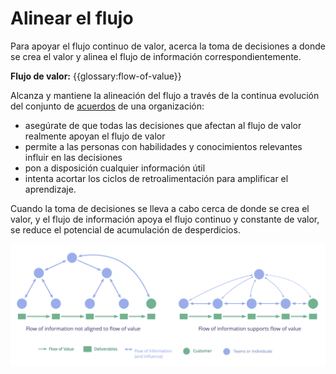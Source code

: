 # Alinear el flujo

<summary>
Para apoyar el flujo continuo de valor, acerca la toma de decisiones a donde se crea el valor y alinea el flujo de información correspondientemente.
</summary>

**Flujo de valor:** {{glossary:flow-of-value}}

Alcanza y mantiene la alineación del flujo a través de la continua evolución del conjunto de [acuerdos](glossary:agreement) de una organización:

-   asegúrate de que todas las decisiones que afectan al flujo de valor realmente apoyan el flujo de valor
-   permite a las personas con habilidades y conocimientos relevantes influir en las decisiones
-   pon a disposición cualquier información útil
-   intenta acortar los ciclos de retroalimentación para amplificar el aprendizaje.

Cuando la toma de decisiones se lleva a cabo cerca de donde se crea el valor, y el flujo de información apoya el flujo continuo y constante de valor, se reduce el potencial de acumulación de desperdicios.

![Alineando el flujo de información para apoyar el flujo de valor](img/workflow-and-value/align-flow.png)
